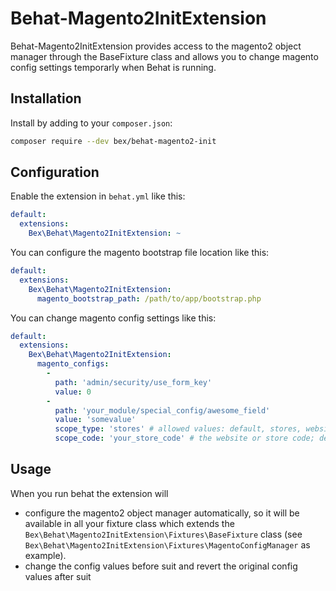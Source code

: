 Behat-Magento2InitExtension
=========================

Behat-Magento2InitExtension provides access to the magento2 object manager through the BaseFixture class and allows you to change magento config settings temporarly when Behat is running.

Installation
------------

Install by adding to your `composer.json`:

```bash
composer require --dev bex/behat-magento2-init
```

Configuration
-------------

Enable the extension in `behat.yml` like this:

```yml
default:
  extensions:
    Bex\Behat\Magento2InitExtension: ~
```

You can configure the magento bootstrap file location like this:

```yml
default:
  extensions:
    Bex\Behat\Magento2InitExtension:
      magento_bootstrap_path: /path/to/app/bootstrap.php
```

You can change magento config settings like this:
```yml
default:
  extensions:
    Bex\Behat\Magento2InitExtension:
      magento_configs:
        -
          path: 'admin/security/use_form_key'
          value: 0
        -
          path: 'your_module/special_config/awesome_field'
          value: 'somevalue'
          scope_type: 'stores' # allowed values: default, stores, websites; default value: default
          scope_code: 'your_store_code' # the website or store code; default value: null
```

Usage
-----
When you run behat the extension will
- configure the magento2 object manager automatically, so it will be available in all your fixture class which extends the `Bex\Behat\Magento2InitExtension\Fixtures\BaseFixture` class (see `Bex\Behat\Magento2InitExtension\Fixtures\MagentoConfigManager` as example).
- change the config values before suit and revert the original config values after suit
